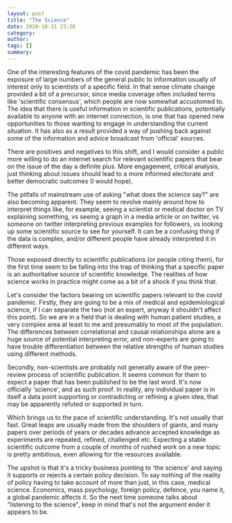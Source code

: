 ```yaml
---
layout: post
title: "The Science"
date: 2020-10-31 23:26
category: 
author: 
tags: []
summary: 
---
```

One of the interesting features of the covid pandemic has been the exposure of large numbers of the general public to information usually of interest only to scientists of a specific field. In that sense climate change provided a bit of a precursor, since media coverage often included terms like 'scientific consensus', which people are now somewhat accustomed to. The idea that there is useful information in scientific publications, potentially available to anyone with an internet connection, is one that has opened new opportunities to those wanting to engage in understanding the current situation. It has also as a result provided a way of pushing back against some of the information and advice broadcast from 'official' sources.

There are positives and negatives to this shift, and I would consider a public more willing to do an internet search for relevant scientific papers that bear on the issue of the day a definite plus. More engagement, critical analysis, just thinking about issues should lead to a more informed electorate and better democratic outcomes (I would hope). 

The pitfalls of mainstream use of asking "what does the science say?" are also becoming apparent. They seem to revolve mainly around how to interpret things like, for example, seeing a scientist or medical doctor on TV explaining something, vs seeing a graph in a media article or on twitter, vs someone on twitter interpreting previous examples for followers, vs looking up some scientific source to see for yourself. It can be a confusing thing if the data is complex, and/or different people have already interpreted it in different ways. 

Those exposed directly to scientific publications (or people citing them), for the first time seem to be falling into the trap of thinking that a specific paper is an authoritative source of scientific knowledge. The realities of how science works in practice might come as a bit of a shock if you think that. 

Let's consider the factors bearing on scientific papers relevant to the covid pandemic. Firstly, they are going to be a mix of medical and epidemiological science, if I can separate the two (not an expert, anyway it shouldn't affect this point). So we are in a field that is dealing with human patient studies, a very complex area at least to me and presumably to most of the population. The differences between correlational and causal relationships alone are a huge source of potential interpreting error, and non-experts are going to have trouble differentiation between the relative strengths of human studies using different methods. 

Secondly, non-scientists are probably not generally aware of the peer-review process of scientific publication. It seems common for them to expect a paper that has been published to be the last word. It's now officially 'science', and as such proof. In reality, any individual paper is in itself a data point supporting or contradicting or refining a given idea, that may be apparently refuted or supported in turn. 

Which brings us to the pace of scientific understanding. It's not usually that fast. Great leaps are usually made from the shoulders of giants, and many papers over periods of years or decades advance accepted knowledge as experiments are repeated, refined, challenged etc. Expecting a stable scientific outcome from a couple of months of rushed work on a new topic is pretty ambitious, even allowing for the resources available. 

The upshot is that it's a tricky business pointing to 'the science' and saying it supports or rejects a certain policy decision. To say nothing of the reality of policy having to take account of more than just, in this case, medical science. Economics, mass psychology, foreign policy, defence, you name it, a global pandemic affects it. So the next time someone talks about "listening to the science", keep in mind that's not the argument ender it appears to be. 

